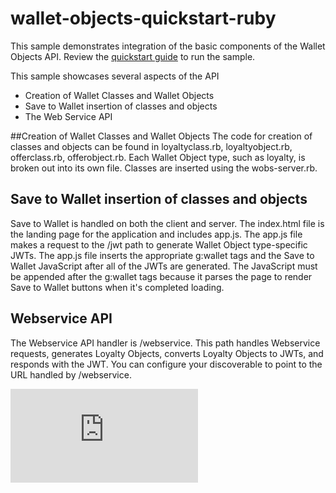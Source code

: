 wallet-objects-quickstart-ruby
==============================

This sample demonstrates integration of the basic components of the Wallet Objects API.  Review the [quickstart guide](https://developers.google.com/commerce/wallet/objects/quickstart-ruby) to run the sample.

This sample showcases several aspects of the API
* Creation of Wallet Classes and Wallet Objects
* Save to Wallet insertion of classes and objects
* The Web Service API

##Creation of Wallet Classes and Wallet Objects
The code for creation of classes and objects can be found in loyaltyclass.rb, loyaltyobject.rb, offerclass.rb, offerobject.rb.  Each Wallet Object type, such as loyalty, is broken out into its own file.  Classes are inserted using the wobs-server.rb.

## Save to Wallet insertion of classes and objects
Save to Wallet is handled on both the client and server.  The index.html file is the landing page for the application and includes app.js.  The app.js file makes a request to the /jwt path to generate Wallet Object type-specific JWTs. The app.js file inserts the appropriate g:wallet tags and the Save to Wallet JavaScript after all of the JWTs are generated.  The JavaScript must be appended after the g:wallet tags because it parses the page to render Save to Wallet buttons when it's completed loading.

## Webservice API
The Webservice API handler is /webservice.  This path handles Webservice requests, generates Loyalty Objects, converts Loyalty Objects to JWTs, and responds with the JWT.  You can configure your discoverable to point to the URL handled by /webservice.

[![Analytics](https://ga-beacon.appspot.com/UA-46956809-1/walletobjects-quickstart-ruby/README.md)](https://github.com/igrigorik/ga-beacon)
